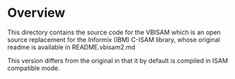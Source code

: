 Overview
========

This directory contains the source code for the VBISAM which is
an open source replacement for the Informix (IBM) C-ISAM library,
whose original readme is available in README.vbisam2.md

This version differs from the original in that it by default is
compiled in ISAM compatible mode.
